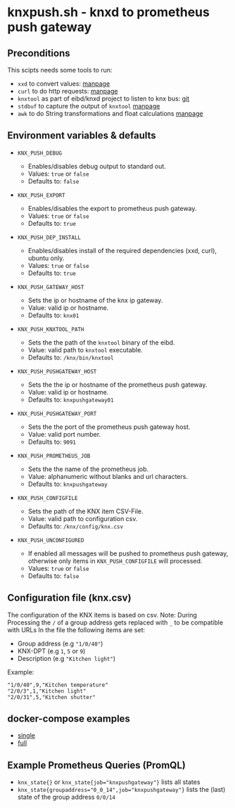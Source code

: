 # knxpush.sh - knxd to prometheus push gateway

## Preconditions
This scipts needs some tools to run:
* `xxd` to convert values: [manpage](https://linux.die.net/man/1/xxd)
* `curl` to do http requests: [manpage](https://linux.die.net/man/1/curl)
* `knxtool` as part of eibd/knxd project to listen to knx bus: [git](https://github.com/knxd/knxd/wiki/KnxTool)
* `stdbuf` to capture the output of `knxtool` [manpage](https://linux.die.net/man/1/stdbuf)
* `awk` to do String transformations and float calculations [manpage](https://linux.die.net/man/1/awk)


## Environment variables & defaults

* `KNX_PUSH_DEBUG`
  * Enables/disables debug output to standard out.
  * Values: `true` or `false`
  * Defaults to: `false`


* `KNX_PUSH_EXPORT`
  * Enables/disables the export to prometheus push gateway.
  * Values: `true` or `false`
  * Defaults to: `true`

* `KNX_PUSH_DEP_INSTALL`
  * Enables/disables install of the required dependencies (xxd, curl), ubuntu only.
  * Values: `true` or `false`
  * Defaults to: `true`

* `KNX_PUSH_GATEWAY_HOST`
  * Sets the ip or hostname of the knx ip gateway.
  * Value: valid ip or hostname.
  * Defaults to: `knx01`

* `KNX_PUSH_KNXTOOL_PATH`
  * Sets the the path of the `knxtool` binary of the eibd.
  * Value: valid path to `knxtool` executable.
  * Defaults to: `/knx/bin/knxtool`

* `KNX_PUSH_PUSHGATEWAY_HOST`
  * Sets the the ip or hostname of the prometheus push gateway.
  * Value: valid ip or hostname.
  * Defaults to: `knxpushgateway01`

* `KNX_PUSH_PUSHGATEWAY_PORT`
  * Sets the the port of the prometheus push gateway host.
  * Value: valid port number.
  * Defaults to: `9091`

* `KNX_PUSH_PROMETHEUS_JOB`
  * Sets the the name of the prometheus job.
  * Value: alphanumeric without blanks and url characters.
  * Defaults to: `knxpushgateway`

* `KNX_PUSH_CONFIGFILE`
  * Sets the path of the KNX item CSV-File.
  * Value: valid path to configuration csv.
  * Defaults to: `/knx/config/knx.csv`

* `KNX_PUSH_UNCONFIGURED`
  * If enabled all messages will be pushed to prometheus push gateway, otherwise only items in `KNX_PUSH_CONFIGFILE` will processed.
  * Values: `true` or `false`
  * Defaults to: `false`
  
## Configuration file (knx.csv)
The configuration of the KNX items is based on csv.
Note: During Processing the `/` of a group address gets replaced with `_` to be compatible with URLs
In the file the following items are set:
* Group address (e.g `"1/0/40"`)
* KNX-DPT (e.g `1`, `5` or `9`)
* Description (e.g `"Kitchen light"`)

Example:

```
"1/0/40",9,"Kitchen temperature"
"2/0/3",1,"Kitchen light"
"2/0/31",5,"Kitchen shutter"
```

## docker-compose examples
* [single](https://github.com/clemi2408/Knx2Prometheus/blob/master/docker-compose-single.yml)
* [full](https://github.com/clemi2408/Knx2Prometheus/blob/master/docker-compose-full.yml)

## Example Prometheus Queries (PromQL)
* `knx_state{}` or `knx_state{job="knxpushgateway"}` lists all states 
* `knx_state{groupaddress="0_0_14",job="knxpushgateway"}` lists the (last) state of the group address `0/0/14`

